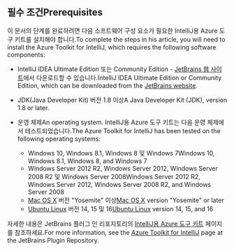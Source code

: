 ## <a name="prerequisites"></a><span data-ttu-id="14af7-101">필수 조건</span><span class="sxs-lookup"><span data-stu-id="14af7-101">Prerequisites</span></span>
<span data-ttu-id="14af7-102">이 문서의 단계를 완료하려면 다음 소프트웨어 구성 요소가 필요한 IntelliJ용 Azure 도구 키트를 설치해야 합니다.</span><span class="sxs-lookup"><span data-stu-id="14af7-102">To complete the steps in his article, you will need to install the Azure Toolkit for IntelliJ, which requires the following software components:</span></span>

* <span data-ttu-id="14af7-103">IntelliJ IDEA Ultimate Edition 또는 Community Edition - [JetBrains 웹 사이트](https://www.jetbrains.com/idea/download/)에서 다운로드할 수 있습니다.</span><span class="sxs-lookup"><span data-stu-id="14af7-103">IntelliJ IDEA Ultimate Edition or Community Edition, which can be downloaded from the [JetBrains website](https://www.jetbrains.com/idea/download/).</span></span>
* <span data-ttu-id="14af7-104">JDK(Java Developer Kit) 버전 1.8 이상</span><span class="sxs-lookup"><span data-stu-id="14af7-104">A Java Developer Kit (JDK), version 1.8 or later.</span></span>
* <span data-ttu-id="14af7-105">운영 체제</span><span class="sxs-lookup"><span data-stu-id="14af7-105">An operating system.</span></span> <span data-ttu-id="14af7-106">IntelliJ용 Azure 도구 키트는 다음 운영 체제에서 테스트되었습니다.</span><span class="sxs-lookup"><span data-stu-id="14af7-106">The Azure Toolkit for IntelliJ has been tested on the following operating systems:</span></span>
  
  * <span data-ttu-id="14af7-107">Windows 10, Windows 8.1, Windows 8 및 Windows 7</span><span class="sxs-lookup"><span data-stu-id="14af7-107">Windows 10, Windows 8.1, Windows 8, and Windows 7</span></span>
  * <span data-ttu-id="14af7-108">Windows Server 2012 R2, Windows Server 2012, Windows Server 2008 R2 및 Windows Server 2008</span><span class="sxs-lookup"><span data-stu-id="14af7-108">Windows Server 2012 R2, Windows Server 2012, Windows Server 2008 R2, and Windows Server 2008</span></span>
  * <span data-ttu-id="14af7-109">[Mac OS X](http://www.apple.com/osx) 버전 "Yosemite" 이상</span><span class="sxs-lookup"><span data-stu-id="14af7-109">[Mac OS X](http://www.apple.com/osx) version "Yosemite" or later</span></span>
  * <span data-ttu-id="14af7-110">[Ubuntu Linux](http://www.ubuntu.com) 버전 14, 15 및 16</span><span class="sxs-lookup"><span data-stu-id="14af7-110">[Ubuntu Linux](http://www.ubuntu.com) version 14, 15, and 16</span></span>

<span data-ttu-id="14af7-111">자세한 내용은 JetBrains 플러그 인 리포지토리의 [IntelliJ용 Azure 도구 키트](https://plugins.jetbrains.com/plugin/8053) 페이지를 참조하세요.</span><span class="sxs-lookup"><span data-stu-id="14af7-111">For more information, see the [Azure Toolkit for IntelliJ](https://plugins.jetbrains.com/plugin/8053) page at the JetBrains Plugin Repository.</span></span>

<!--
> [!IMPORTANT]
> If you are using the Azure Toolkit for Eclipse on Windows, the toolkit requires installing the Azure SDK 2.9.6 or later in order to use the Azure emulator. You have two options for installing the Azure SDK:
> 
> * You can download and install the Azure SDK by using the [Web Platform Installer (WebPI)](http://go.microsoft.com/fwlink/?LinkID=252838).
> * If you do not have the Azure SDK installed when you create your first Azure deployment project, you will be prompted to automatically download install the requisite version of the Azure SDK.
> 
> Note that the Azure SDK is only required on Windows.
> 
> 
-->
